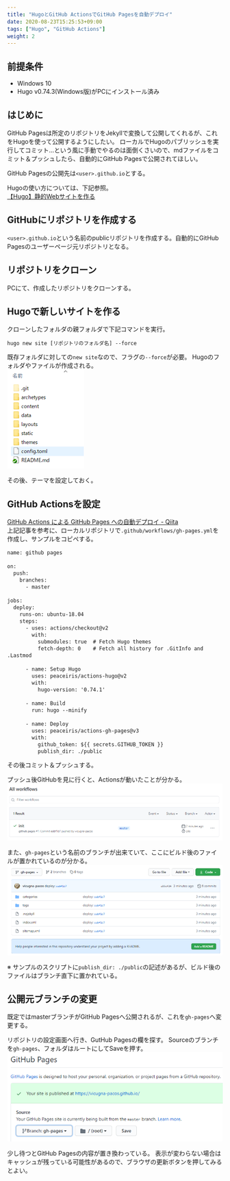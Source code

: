 ```yaml
---
title: "HugoとGitHub ActionsでGitHub Pagesを自動デプロイ"
date: 2020-08-23T15:25:53+09:00
tags: ["Hugo", "GitHub Actions"]
weight: 2
---
```


## 前提条件
* Windows 10
* Hugo v0.74.3(Windows版)がPCにインストール済み

## はじめに
GitHub Pagesは所定のリポジトリをJekyllで変換して公開してくれるが、これをHugoを使って公開するようにしたい。
ローカルでHugoのパブリッシュを実行してコミット…という風に手動でやるのは面倒くさいので、mdファイルをコミット＆プッシュしたら、自動的にGitHub Pagesで公開されてほしい。

GitHub Pagesの公開先は`<user>.github.io`とする。

Hugoの使い方については、下記参照。  
[【Hugo】静的Webサイトを作る](posts/2020/0827-hugo/)

## GitHubにリポジトリを作成する
`<user>.github.io`という名前のpublicリポジトリを作成する。自動的にGitHub Pagesのユーザーページ元リポジトリとなる。

## リポジトリをクローン
PCにて、作成したリポジトリをクローンする。

## Hugoで新しいサイトを作る
クローンしたフォルダの親フォルダで下記コマンドを実行。

```
hugo new site [リポジトリのフォルダ名] --force
```

既存フォルダに対しての`new site`なので、フラグの`--force`が必要。
Hugoのフォルダやファイルが作成される。  
![](2020-08-23-15-45-47.png)

その後、テーマを設定しておく。

## GitHub Actionsを設定
[GitHub Actions による GitHub Pages への自動デプロイ - Qiita](https://qiita.com/peaceiris/items/d401f2e5724fdcb0759d)  
上記記事を参考に、ローカルリポジトリで`.github/workflows/gh-pages.yml`を作成し、サンプルをコピペする。

```yml:記事に掲載されているサンプル
name: github pages

on:
  push:
    branches:
      - master

jobs:
  deploy:
    runs-on: ubuntu-18.04
    steps:
      - uses: actions/checkout@v2
        with:
          submodules: true  # Fetch Hugo themes
          fetch-depth: 0    # Fetch all history for .GitInfo and .Lastmod

      - name: Setup Hugo
        uses: peaceiris/actions-hugo@v2
        with:
          hugo-version: '0.74.1'

      - name: Build
        run: hugo --minify

      - name: Deploy
        uses: peaceiris/actions-gh-pages@v3
        with:
          github_token: ${{ secrets.GITHUB_TOKEN }}
          publish_dir: ./public
```

その後コミット＆プッシュする。

プッシュ後GitHubを見に行くと、Actionsが動いたことが分かる。  
![](2020-08-23-15-46-08.png)

また、`gh-pages`という名前のブランチが出来ていて、ここにビルド後のファイルが置かれているのが分かる。  
![](2020-08-23-15-46-22.png)

※ サンプルのスクリプトに`publish_dir: ./public`の記述があるが、ビルド後のファイルはブランチ直下に置かれている。

## 公開元ブランチの変更
既定ではmasterブランチがGitHub Pagesへ公開されるが、これを`gh-pages`へ変更する。

リポジトリの設定画面へ行き、GutHub Pagesの欄を探す。
Sourceのブランチを`gh-pages`、フォルダはルートにしてSaveを押す。  
![](2020-08-23-15-46-42.png)

少し待つとGitHub Pagesの内容が置き換わっている。
表示が変わらない場合はキャッシュが残っている可能性があるので、ブラウザの更新ボタンを押してみるとよい。
